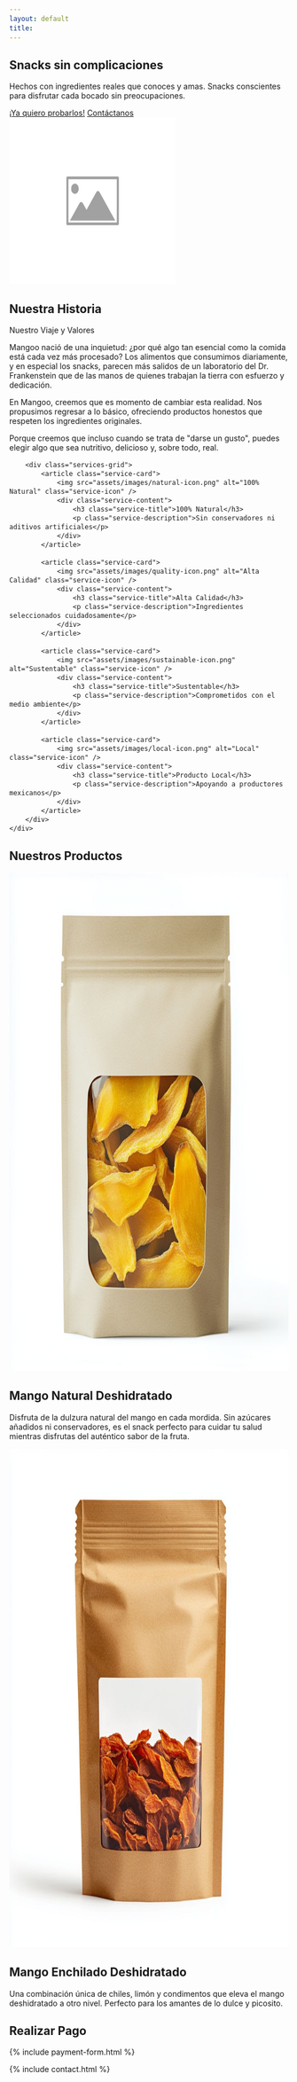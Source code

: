 ```yaml
---
layout: default
title: 
---
```


<!-- Hero Section -->
<section class="hero-section">
    <div class="hero-container">
        <div class="hero-text">
            <h1>Snacks sin complicaciones</h1>
            <p>Hechos con ingredientes reales que conoces y amas. Snacks conscientes para disfrutar cada bocado sin preocupaciones.</p>
            <div class="cta-buttons">
                <a href="#products" class="cta-primary">¡Ya quiero probarlos!</a>
                <a href="#contact" class="cta-secondary">Contáctanos</a>
            </div>
        </div>
        <div class="hero-image">
            <img src="assets/images/hero-image.jpg" alt="Mangoo Hero Image" width="300" height="300">
        </div>
    </div>
</section>

<!-- About Section -->
<section class="story-section" id="about">
    <div class="story-content">
        <div class="story-text">
            <h2 class="story-highlight">Nuestra Historia</h2>
            <div class="story-title">Nuestro Viaje y Valores</div>
            <p class="story-description">
                Mangoo nació de una inquietud: ¿por qué algo tan esencial como la comida está cada vez más procesado? Los alimentos que consumimos diariamente, y en especial los snacks, parecen más salidos de un laboratorio del Dr. Frankenstein que de las manos de quienes trabajan la tierra con esfuerzo y dedicación.
            </p>
            <p class="story-description">
                En Mangoo, creemos que es momento de cambiar esta realidad. Nos propusimos regresar a lo básico, ofreciendo productos honestos que respeten los ingredientes originales.
            </p>
            <p class="story-description">
                Porque creemos que incluso cuando se trata de "darse un gusto", puedes elegir algo que sea nutritivo, delicioso y, sobre todo, real.
            </p>
        </div>

        <div class="services-grid">
            <article class="service-card">
                <img src="assets/images/natural-icon.png" alt="100% Natural" class="service-icon" />
                <div class="service-content">
                    <h3 class="service-title">100% Natural</h3>
                    <p class="service-description">Sin conservadores ni aditivos artificiales</p>
                </div>
            </article>

            <article class="service-card">
                <img src="assets/images/quality-icon.png" alt="Alta Calidad" class="service-icon" />
                <div class="service-content">
                    <h3 class="service-title">Alta Calidad</h3>
                    <p class="service-description">Ingredientes seleccionados cuidadosamente</p>
                </div>
            </article>

            <article class="service-card">
                <img src="assets/images/sustainable-icon.png" alt="Sustentable" class="service-icon" />
                <div class="service-content">
                    <h3 class="service-title">Sustentable</h3>
                    <p class="service-description">Comprometidos con el medio ambiente</p>
                </div>
            </article>

            <article class="service-card">
                <img src="assets/images/local-icon.png" alt="Local" class="service-icon" />
                <div class="service-content">
                    <h3 class="service-title">Producto Local</h3>
                    <p class="service-description">Apoyando a productores mexicanos</p>
                </div>
            </article>
        </div>
    </div>
</section>

<!-- Products Section -->
<section class="products-section">
    <h2 class="products-title">Nuestros Productos</h2>
    <div class="product-grid">
        <div class="product-card">
            <img src="assets/images/product1.jpg" alt="Mango Natural" width="900" height="900">
            <h2>Mango Natural Deshidratado</h2>
            <p>Disfruta de la dulzura natural del mango en cada mordida. Sin azúcares añadidos ni conservadores, es el snack perfecto para cuidar tu salud mientras disfrutas del auténtico sabor de la fruta.</p>
        </div>
        <div class="product-card">
            <img src="assets/images/product2.jpg" alt="Mango Enchilado" width="900" height="900">
            <h2>Mango Enchilado Deshidratado</h2>
            <p>Una combinación única de chiles, limón y condimentos que eleva el mango deshidratado a otro nivel. Perfecto para los amantes de lo dulce y picosito.</p>
        </div>
    </div>
</section>

<!-- Payment Section -->
<section class="payment-section">
    <div class="payment-content">
        <h2 class="section-title">Realizar Pago</h2>
        {% include payment-form.html %}
    </div>
</section>

<!-- Contact Section -->
{% include contact.html %}


